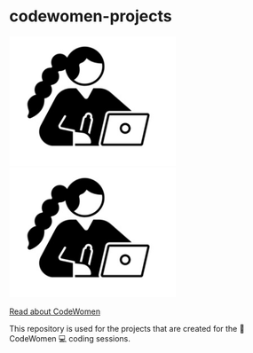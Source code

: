 # codewomen-projects



<img src="/codewomen_icon.jpg" width="300" />  <img src="/codewomen_icon.jpg" width="300" />  

[Read about CodeWomen](https://migracode.openculturalcenter.org/codewomen)

This repository is used for the projects that are created for the :muscle: CodeWomen :computer: coding sessions.
